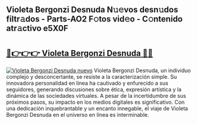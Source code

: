 ## Violeta Bergonzi Desnuda N𝚞𝚎vos desn𝚞dos filtr𝚊dos - Parts-AO2 F𝚘tos vid𝚎o - C𝚘ntenido atr𝚊ctivo e5X0F

# <h2><a href="http://mb1vhc9.tromn.icu/?c=Violeta+Bergonzi+Desnuda">🔗👉👉👉 Violeta Bergonzi Desnuda 🔗🔗</a></h2>

[![Violeta Bergonzi Desnuda nuevo](https://i.imgur.com/pEAQMta.gif)](http://mb1vhc9.tromn.icu/?c=Violeta+Bergonzi+Desnuda)
Violeta Bergonzi Desnuda, un individuo complejo y desconcertante, se resiste a la caracterización simple. Su innovadora personalidad en línea ha cautivado y enfurecido a sus seguidores, generando discusiones sobre ética, expresión artística y la dinámica de las sociedades virtuales. A pesar de la incertidumbre de sus próximos pasos, su impacto en los medios digitales es significativo. Con una dedicación inquebrantable y un encanto innegable, el viaje de Violeta Bergonzi Desnuda en el universo en línea es interminable.
